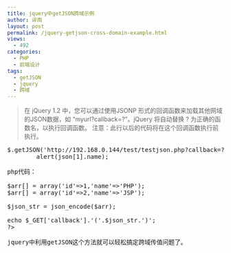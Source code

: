 ```yaml
---
title: jquery中getJSON跨域示例
author: 谇雨
layout: post
permalink: /jquery-getjson-cross-domain-example.html
views:
  - 492
categories:
  - PHP
  - 前端设计
tags:
  - getJSON
  - jquery
  - 跨域
---
```

> 在 jQuery 1.2 中，您可以通过使用JSONP 形式的回调函数来加载其他网域的JSON数据，如 &#8220;myurl?callback=?&#8221;。jQuery 将自动替换 ? 为正确的函数名，以执行回调函数。 注意：此行以后的代码将在这个回调函数执行前执行。 

<pre class="lang:js decode:true " >$.getJSON('http://192.168.0.144/test/testjson.php?callback=?',function (json){
        alert(json[1].name);

php代码：

$arr[] = array('id'=>1,'name'=>'PHP');
$arr[] = array('id'=>2,'name'=>'JSP');

$json_str = json_encode($arr);

echo $_GET['callback'].'('.$json_str.')';
?>

jquery中利用getJSON这个方法就可以轻松搞定跨域传值问题了。